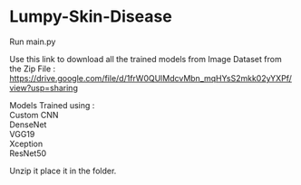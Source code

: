 # Lumpy-Skin-Disease

Run main.py

Use this link to download all the trained models from Image Dataset from the Zip File :
https://drive.google.com/file/d/1frW0QUlMdcvMbn_mqHYsS2mkk02yYXPf/view?usp=sharing

Models Trained using :<br>
Custom CNN<br>
DenseNet<br>
VGG19<br>
Xception<br>
ResNet50

Unzip it place it in the folder.
